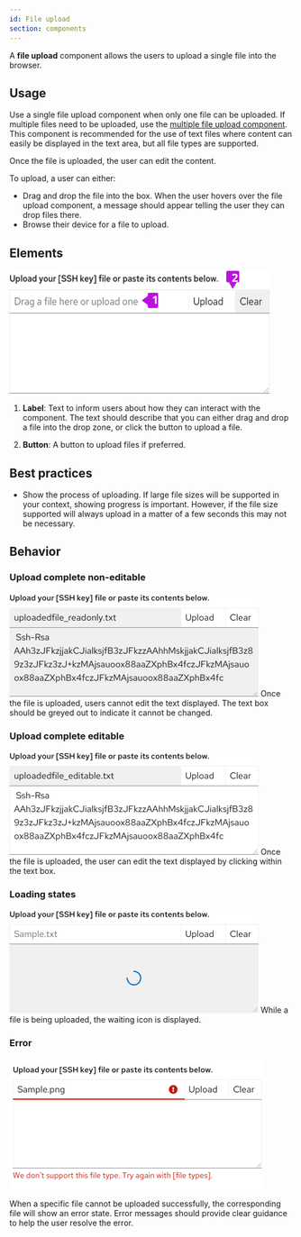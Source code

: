 ```yaml
---
id: File upload
section: components
---
```

A **file upload** component allows the users to upload a single file into the browser. 

## Usage

Use a single file upload component when only one file can be uploaded. If multiple files need to be uploaded, use the [multiple file upload component](https://www.patternfly.org/v4/components/file-upload---multiple/). This component is recommended for the use of text files where content can easily be displayed in the text area, but all file types are supported.

Once the file is uploaded, the user can edit the content.

To upload, a user can either:
- Drag and drop the file into the box. When the user hovers over the file upload component, a message should appear telling the user they can drop files there. 
- Browse their device for a file to upload.


## Elements
<img src="./img/Fileupload.png" alt="File Upload" width="462"/> 

1. **Label**: Text to inform users about how they can interact with the component. The text should describe that you can either drag and drop a file into the drop zone, or click the button to upload a file.

2. **Button**: A button to upload files if preferred. 


## Best practices

- Show the process of uploading. If large file sizes will be supported in your context, showing progress is important. However, if the file size supported will always upload in a matter of a few seconds this may not be necessary. 


## Behavior
### Upload complete non-editable
<img src="./img/Noneditable.png" alt="File upload with greyed out text box" width="442"/> 
Once the file is uploaded, users cannot edit the text displayed. The text box should be greyed out to indicate it cannot be changed.


### Upload complete editable
<img src="./img/editable.png" alt="File Upload with text editable" width="442"/> 
Once the file is uploaded, the user can edit the text displayed by clicking within the text box.


### Loading states
<img src="./img/Loading.png" alt="File upload with loading symbol" width="442"/> 
While a file is being uploaded, the waiting icon is displayed.


### Error 
<img src="./img/FileError.png" alt="File upload with a an error alert" width="448"/> 

When a specific file cannot be uploaded successfully, the corresponding file will show an error state. Error messages should provide clear guidance to help the user resolve the error.
